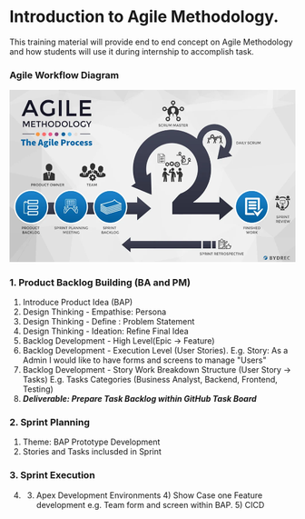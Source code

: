 # Introduction to Agile Methodology.
This training material will provide end to end concept on Agile Methodology and how students will use it during internship to accomplish task.

### Agile Workflow Diagram
![GitHub Image](/diagrams/AgileMethodologyExplained.webp)

### 1. Product Backlog Building (BA and PM)
1. Introduce Product Idea (BAP)
2. Design Thinking - Empathise:  Persona
3. Design Thinking - Define : Problem Statement
4. Design Thinking - Ideation: Refine Final Idea
5. Backlog Development - High Level(Epic -> Feature)
6. Backlog Development - Execution Level (User Stories).
   E.g. Story: As a Admin I would like to have forms and screens to manage "Users" 
8. Backlog Development - Story Work Breakdown Structure (User Story -> Tasks)
   E.g. Tasks Categories (Business Analyst, Backend, Frontend, Testing)
10. ***Deliverable: Prepare Task Backlog within GitHub Task Board***

### 2. Sprint Planning
1. Theme: BAP Prototype Development
2. Stories and Tasks inclusded in Sprint

### 3. Sprint Execution



   4) 3) Apex Development Environments 4) Show Case one Feature development e.g. Team form and screen within BAP. 5) CICD
